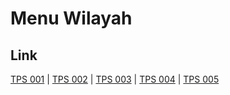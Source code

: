 # Menu Wilayah

## Link

[TPS 001](https://github.com/gigit-pemilu/pemilu-2024-75-gorontalo/tree/main/pileg-dpr/hitung-suara/sub/75-gorontalo/sub/01-gorontalo/sub/13-tolangohula/sub/2010-sidoarjo/sub/001-tps)
 | 
[TPS 002](https://github.com/gigit-pemilu/pemilu-2024-75-gorontalo/tree/main/pileg-dpr/hitung-suara/sub/75-gorontalo/sub/01-gorontalo/sub/13-tolangohula/sub/2010-sidoarjo/sub/002-tps)
 | 
[TPS 003](https://github.com/gigit-pemilu/pemilu-2024-75-gorontalo/tree/main/pileg-dpr/hitung-suara/sub/75-gorontalo/sub/01-gorontalo/sub/13-tolangohula/sub/2010-sidoarjo/sub/003-tps)
 | 
[TPS 004](https://github.com/gigit-pemilu/pemilu-2024-75-gorontalo/tree/main/pileg-dpr/hitung-suara/sub/75-gorontalo/sub/01-gorontalo/sub/13-tolangohula/sub/2010-sidoarjo/sub/004-tps)
 | 
[TPS 005](https://github.com/gigit-pemilu/pemilu-2024-75-gorontalo/tree/main/pileg-dpr/hitung-suara/sub/75-gorontalo/sub/01-gorontalo/sub/13-tolangohula/sub/2010-sidoarjo/sub/005-tps)

